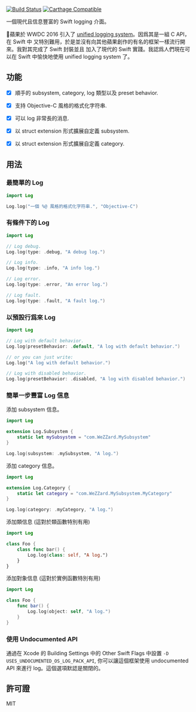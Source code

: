 [![Build Status](https://travis-ci.com/WeZZard/Log.svg?branch=master)](https://travis-ci.com/WeZZard/Log)
[![Carthage Compatible](https://img.shields.io/badge/Carthage-compatible-4BC51D.svg?style=flat)](https://github.com/Carthage/Carthage)

一個現代且信息豐富的 Swift logging 介面。

蘋果於 WWDC 2016 引入了 [unified logging system]。因爲其是一組 C API，在 Swift 中
又特別難用，於是並沒有向其他蘋果創作的有名的框架一樣流行開來。我對其完成了 Swift 封裝並且
加入了現代的 Swift 實踐。我認爲人們現在可以在 Swift 中愉快地使用 unified logging
system 了。

## 功能

- [x] 順手的 subsystem, category, log 類型以及 preset behavior.

- [x] 支持 Objective-C 風格的格式化字符串.

- [x] 可以 log 非常長的消息.

- [x] 以 struct extension 形式擴展自定義 subsystem.

- [x] 以 struct extension 形式擴展自定義 category.

## 用法

### 最簡單的 Log

```swift
import Log

Log.log("一個 %@ 風格的格式化字符串.", "Objective-C")
```

### 有條件下的 Log

```swift
import Log

// Log debug.
Log.log(type: .debug, "A debug log.")

// Log info.
Log.log(type: .info, "A info log.")

// Log error.
Log.log(type: .error, "An error log.")

// Log fault.
Log.log(type: .fault, "A fault log.")
```

### 以預設行爲來 Log

```swift
import Log

// Log with default behavior.
Log.log(presetBehavior: .default, "A log with default behavior.")

// or you can just write:
Log.log("A log with default behavior.")

// Log with disabled behavior.
Log.log(presetBehavior: .disabled, "A log with disabled behavior.")
```

### 簡單一步豐富 Log 信息

添加 subsystem 信息。

```swift
import Log

extension Log.Subsystem {
    static let mySubsystem = "com.WeZZard.MySubsystem"
}

Log.log(subsystem: .mySubsystem, "A log.")
```

添加 category 信息。

```swift
import Log

extension Log.Category {
    static let category = "com.WeZZard.MySubsystem.MyCategory"
}

Log.log(category: .myCategory, "A log.")
```

添加類信息 (這對於類函數特別有用)

```swift
import Log

class Foo {
    class func bar() {
        Log.log(class: self, "A log.")
    }
}
```

添加對象信息 (這對於實例函數特別有用)

```swift
import Log

class Foo {
    func bar() {
        Log.log(object: self, "A log.")
    }
}
```

### 使用 Undocumented API

通過在 Xcode 的 Building Settings 中的 Other Swift Flags 中設置
 `-D USES_UNDOCUMENTED_OS_LOG_PACK_API`, 你可以讓這個框架使用 undocumented API
來進行 log。這個選項默認是關閉的。

## 許可證

MIT

[unified logging system]: https://developer.apple.com/videos/play/wwdc2016/721/
